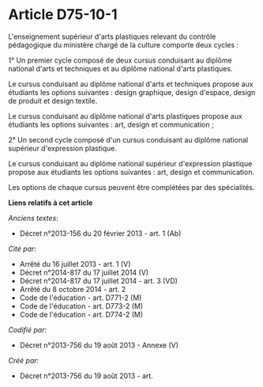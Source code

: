 # Article D75-10-1

L'enseignement supérieur d'arts plastiques relevant du contrôle pédagogique du ministère chargé de la culture comporte deux
cycles :

1° Un premier cycle composé de deux cursus conduisant au diplôme national d'arts et techniques et au diplôme national d'arts
plastiques.

Le cursus conduisant au diplôme national d'arts et techniques propose aux étudiants les options suivantes : design graphique,
design d'espace, design de produit et design textile.

Le cursus conduisant au diplôme national d'arts plastiques propose aux étudiants les options suivantes : art, design et
communication ;

2° Un second cycle composé d'un cursus conduisant au diplôme national supérieur d'expression plastique.

Le cursus conduisant au diplôme national supérieur d'expression plastique propose aux étudiants les options suivantes : art,
design et communication.

Les options de chaque cursus peuvent être complétées par des spécialités.

**Liens relatifs à cet article**

_Anciens textes_:

  - Décret n°2013-156 du 20 février 2013 - art. 1 (Ab)

_Cité par_:

  - Arrêté du 16 juillet 2013 - art. 1 (V)
  - Décret n°2014-817 du 17 juillet 2014 (V)
  - Décret n°2014-817 du 17 juillet 2014 - art. 3 (VD)
  - Arrêté du 8 octobre 2014 - art. 2
  - Code de l'éducation - art. D771-2 (M)
  - Code de l'éducation - art. D773-2 (M)
  - Code de l'éducation - art. D774-2 (M)

_Codifié par_:

  - Décret n°2013-756 du 19 août 2013 -  Annexe (V)

_Créé par_:

  - Décret n°2013-756 du 19 août 2013 - art.
